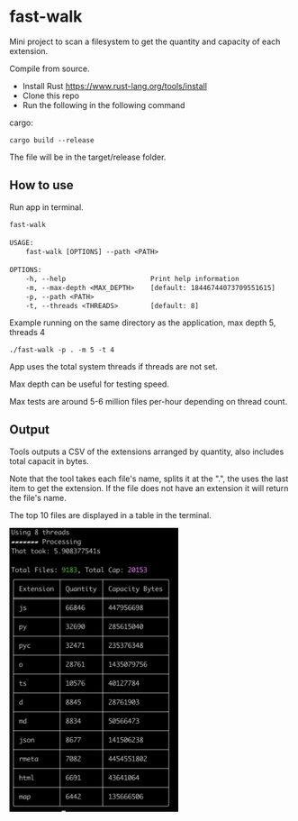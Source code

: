 # fast-walk

Mini project to scan a filesystem to get the quantity and capacity of each extension. 

Compile from source.

- Install Rust https://www.rust-lang.org/tools/install 
- Clone this repo
- Run the following in the following command

cargo:

    cargo build --release

The file will be in the target/release folder.

## How to use

Run app in terminal.

    fast-walk

    USAGE:
        fast-walk [OPTIONS] --path <PATH>

    OPTIONS:
        -h, --help                     Print help information
        -m, --max-depth <MAX_DEPTH>    [default: 18446744073709551615]
        -p, --path <PATH>
        -t, --threads <THREADS>        [default: 8]

Example running on the same directory as the application, max depth 5, threads 4

    ./fast-walk -p . -m 5 -t 4

App uses the total system threads if threads are not set.

Max depth can be useful for testing speed. 

Max tests are around 5-6 million files per-hour depending on thread count.

## Output

Tools outputs a CSV of the extensions arranged by quantity, also includes total capacit in bytes.

Note that the tool takes each file's name, splits it at the ".", the uses the last item to get the extension. If the file does not have an extension it will return the file's name.

The top 10 files are displayed in a table in the terminal. 

<img src="output.png" alt="output" width="300"/>

